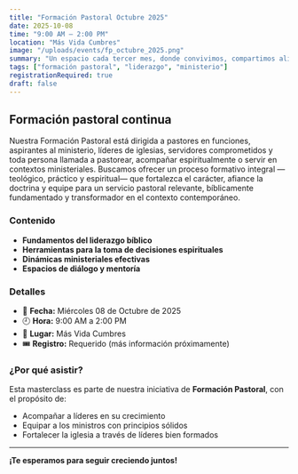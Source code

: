 ```yaml
---
title: "Formación Pastoral Octubre 2025"
date: 2025-10-08
time: "9:00 AM – 2:00 PM"
location: "Más Vida Cumbres"
image: "/uploads/events/fp_octubre_2025.png"
summary: "Un espacio cada tercer mes, donde convivimos, compartimos alimentos y recibimos enseñanzas bíblicas y estratégicas y nos renovamos para continuar con nuestras responsabilidades."
tags: ["formación pastoral", "liderazgo", "ministerio"]
registrationRequired: true
draft: false
---
```


## Formación pastoral continua

Nuestra Formación Pastoral está dirigida a pastores en funciones, aspirantes al ministerio, líderes de iglesias, servidores comprometidos y toda persona llamada a pastorear, acompañar espiritualmente o servir en contextos ministeriales. Buscamos ofrecer un proceso formativo integral —teológico, práctico y espiritual— que fortalezca el carácter, afiance la doctrina y equipe para un servicio pastoral relevante, bíblicamente fundamentado y transformador en el contexto contemporáneo.

### Contenido

- **Fundamentos del liderazgo bíblico**
- **Herramientas para la toma de decisiones espirituales**
- **Dinámicas ministeriales efectivas**
- **Espacios de diálogo y mentoría**

### Detalles

- 📅 **Fecha:** Miércoles 08 de Octubre de 2025  
- 🕘 **Hora:** 9:00 AM a 2:00 PM  
- 📍 **Lugar:** Más Vida Cumbres  
- 🎟️ **Registro:** Requerido (más información próximamente)

### ¿Por qué asistir?

Esta masterclass es parte de nuestra iniciativa de **Formación Pastoral**, con el propósito de:

- Acompañar a líderes en su crecimiento  
- Equipar a los ministros con principios sólidos  
- Fortalecer la iglesia a través de líderes bien formados  

---

**¡Te esperamos para seguir creciendo juntos!**
